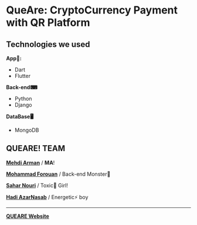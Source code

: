 # QueAre: CryptoCurrency Payment with QR Platform

## Technologies we used
**App📱:**
- Dart 
- Flutter

**Back-end⌨**
- Python
- Django

**DataBase🖥️**
- MongoDB

## QUEARE! TEAM
**[Mehdi Arman](https://www.linkedin.com/in/mehdiarman)** / **MA**!

**[Mohammad Forouan](https://www.linkedin.com/in/mforoutan)** / Back-end Monster🐍

**[Sahar Nouri](https://www.linkedin.com/in/sahar-nouri-812b50181)** / Toxic🍄 Girl!

**[Hadi AzarNasab](https://www.linkedin.com/in/hadiazarnasab/)** / Energetic⚡ boy

---
**[QUEARE Website](https://QueAre.ir)**
